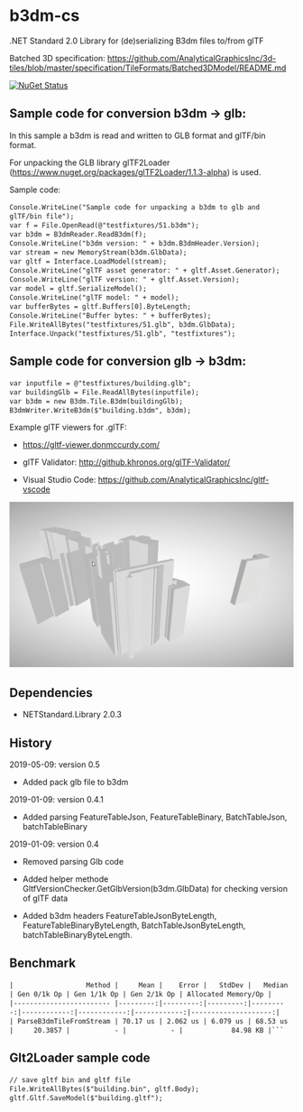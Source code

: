 # b3dm-cs

.NET Standard 2.0 Library for (de)serializing B3dm files to/from glTF

Batched 3D specification: https://github.com/AnalyticalGraphicsInc/3d-tiles/blob/master/specification/TileFormats/Batched3DModel/README.md

[![NuGet Status](http://img.shields.io/nuget/v/b3dm-tile.svg?style=flat)](https://www.nuget.org/packages/b3dm-tile/)

## Sample code for conversion b3dm -> glb:

In this sample a b3dm is read and written to GLB format and glTF/bin format. 

For unpacking the GLB library glTF2Loader (https://www.nuget.org/packages/glTF2Loader/1.1.3-alpha) is used.

Sample code:

```
Console.WriteLine("Sample code for unpacking a b3dm to glb and glTF/bin file");
var f = File.OpenRead(@"testfixtures/51.b3dm");
var b3dm = B3dmReader.ReadB3dm(f);
Console.WriteLine("b3dm version: " + b3dm.B3dmHeader.Version);
var stream = new MemoryStream(b3dm.GlbData);
var gltf = Interface.LoadModel(stream);
Console.WriteLine("glTF asset generator: " + gltf.Asset.Generator);
Console.WriteLine("glTF version: " + gltf.Asset.Version);
var model = gltf.SerializeModel();
Console.WriteLine("glTF model: " + model);
var bufferBytes = gltf.Buffers[0].ByteLength;
Console.WriteLine("Buffer bytes: " + bufferBytes);
File.WriteAllBytes("testfixtures/51.glb", b3dm.GlbData);
Interface.Unpack("testfixtures/51.glb", "testfixtures");
```

## Sample code for conversion glb -> b3dm:

```
var inputfile = @"testfixtures/building.glb";
var buildingGlb = File.ReadAllBytes(inputfile);
var b3dm = new B3dm.Tile.B3dm(buildingGlb);
B3dmWriter.WriteB3dm($"building.b3dm", b3dm);
```

Example glTF viewers for .glTF: 

- https://gltf-viewer.donmccurdy.com/

- glTF Validator: http://github.khronos.org/glTF-Validator/

- Visual Studio Code: https://github.com/AnalyticalGraphicsInc/gltf-vscode

<img src="gltf.png"/>

## Dependencies

- NETStandard.Library 2.0.3

## History

2019-05-09: version 0.5

- Added pack glb file to b3dm

2019-01-09: version 0.4.1

- Added parsing FeatureTableJson, FeatureTableBinary, BatchTableJson, batchTableBinary

2019-01-09: version 0.4

  - Removed parsing Glb code

  - Added helper methode GltfVersionChecker.GetGlbVersion(b3dm.GlbData) for checking version of glTF data

  - Added b3dm headers FeatureTableJsonByteLength, FeatureTableBinaryByteLength, BatchTableJsonByteLength, batchTableBinaryByteLength. 

## Benchmark

```
|                  Method |     Mean |    Error |   StdDev |   Median | Gen 0/1k Op | Gen 1/1k Op | Gen 2/1k Op | Allocated Memory/Op |
|------------------------ |---------:|---------:|---------:|---------:|------------:|------------:|------------:|--------------------:|
| ParseB3dmTileFromStream | 70.17 us | 2.062 us | 6.079 us | 68.53 us |     20.3857 |           - |           - |            84.98 KB |```
```

## Glt2Loader sample code

```
// save gltf bin and gltf file
File.WriteAllBytes($"building.bin", gltf.Body);
gltf.Gltf.SaveModel($"building.gltf");

```